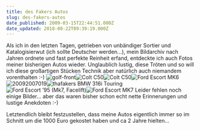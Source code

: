 ```yaml
---
title: des Fakers Autos
slug: des-fakers-autos
date_published: 2009-03-15T22:44:51.000Z
date_updated: 2018-08-22T09:39:19.000Z
---
```


Als ich in den letzten Tagen, getrieben von unbändiger Sortier und Katalogisierwut (ich sollte Deutscher werden...), mein Bildarchiv nach Jahren ordnete und fast perfekte Reinheit erfand, entdeckte ich auch Fotos meiner bisherigen Autos wieder. Unglaublich lustig, diese Tröten und so will ich diese großartigen Stücken Technik aber natürlich auch niemandem vorenthalten :-)
![golf-front](//picdump.thafaker.de/2009/03/golf-front-1024x741.jpg)![Colt C50](//picdump.thafaker.de/2009/03/img_0003.jpg)![Colt C50](//picdump.thafaker.de/2009/03/img_09881-1024x768.jpg)![Ford Escort MK6](//picdump.thafaker.de/2009/03/800px-ford_escort_front_20080205.jpg)![20092007019](//picdump.thafaker.de/2009/03/20092007019-1024x813.jpg)![thafakers BMW 316i Touring](//picdump.thafaker.de/2009/03/20092007022-1024x832.jpg)![Ford Escort ’95 (Mk7, Facelift)](//picdump.thafaker.de/2009/03/16102008004.jpg)![Ford Escort MK7](//picdump.thafaker.de/2009/03/16102008003.jpg)
Leider fehlen noch einige Bilder... aber das waren bisher schon echt nette Erinnerungen und lustige Anekdoten :-)

Letztendlich bleibt festzustellen, dass meine Autos eigentlich immer so im Schnitt um die 1000 Euro gekostet haben und ca 2 Jahre hielten...
